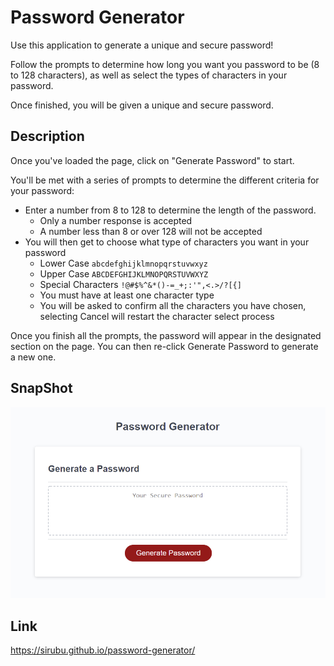 # Password Generator
Use this application to generate a unique and secure password!


Follow the prompts to determine how long you want you password to be (8 to 128 characters), as well as select the types of characters in your password. 


Once finished, you will be given a unique and secure password. 

## Description
Once you've loaded the page, click on "Generate Password" to start.


You'll be met with a series of prompts to determine the different criteria for your password:
* Enter a number from 8 to 128 to determine the length of the password.
    * Only a number response is accepted
    * A number less than 8 or over 128 will not be accepted
* You will then get to choose what type of characters you want in your password
    * Lower Case `abcdefghijklmnopqrstuvwxyz`
    * Upper Case `ABCDEFGHIJKLMNOPQRSTUVWXYZ`
    * Special Characters `!@#$%^&*()-=_+;:'",<.>/?[{]`
    * You must have at least one character type
    * You will be asked to confirm all the characters you have chosen, selecting Cancel will restart the character select process


Once you finish all the prompts, the password will appear in the designated section on the page. You can then re-click Generate Password to generate a new one.

## SnapShot
![Password Generator Landing Page](./assets/images/snapshot.PNG)

## Link
https://sirubu.github.io/password-generator/